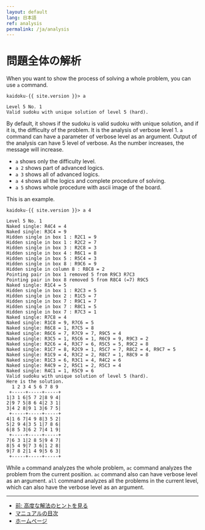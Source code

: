 ```yaml
---
layout: default
lang: 日本語
ref: analysis
permalink: /ja/analysis
---
```


# 問題全体の解析

When you want to show the process of solving a whole problem, you can use `a` command.

    kaidoku-{{ site.version }}> a
    
    Level 5 No. 1
    Valid sudoku with unique solution of level 5 (hard).

By default, it shows if the sudoku is valid sudoku with unique solution, and if it is, the difficulty of the problem. It is the analysis of verbose level 1. `a` command can have a parameter of verbose level as an argument. Output of the analysis can have 5 level of verbose. As the number increases, the message will increase.

- `a` shows only the difficulty level.
- `a 2` shows part of advanced logics.
- `a 3` shows all of advanced logics.
- `a 4` shows all the logics and complete procedure of solving.
- `a 5` shows whole procedure with ascii image of the board.

This is an example.

```
kaidoku-{{ site.version }}> a 4

Level 5 No. 1
Naked single: R4C4 = 4
Naked single: R3C4 = 9
Hidden single in box 1 : R2C1 = 9
Hidden single in box 1 : R2C2 = 7
Hidden single in box 3 : R2C8 = 3
Hidden single in box 4 : R6C1 = 8
Hidden single in box 5 : R5C4 = 3
Hidden single in box 8 : R9C6 = 9
Hidden single in column 8 : R8C8 = 2
Pointing pair in box 1 removed 5 from R9C3 R7C3 
Pointing pair in box 8 removed 5 from R8C4 (=7) R9C5 
Naked single: R1C4 = 5
Hidden single in box 1 : R2C3 = 5
Hidden single in box 2 : R1C5 = 7
Hidden single in box 7 : R9C1 = 7
Hidden single in box 7 : R8C1 = 5
Hidden single in box 7 : R7C3 = 1
Naked single: R7C8 = 4
Naked single: R1C8 = 9, R7C6 = 5
Naked single: R6C8 = 1, R7C5 = 8
Naked single: R6C6 = 7, R7C9 = 7, R9C5 = 4
Naked single: R3C5 = 1, R5C6 = 1, R6C9 = 9, R9C3 = 2
Naked single: R2C6 = 4, R3C7 = 6, R5C5 = 5, R9C2 = 8
Naked single: R1C7 = 8, R2C9 = 1, R5C7 = 7, R8C2 = 4, R9C7 = 5
Naked single: R1C9 = 4, R3C2 = 2, R8C7 = 1, R8C9 = 8
Naked single: R1C3 = 6, R3C1 = 4, R4C2 = 6
Naked single: R4C9 = 2, R5C1 = 2, R5C3 = 4
Naked single: R4C1 = 1, R5C9 = 6
Valid sudoku with unique solution of level 5 (hard).
Here is the solution.
  1 2 3 4 5 6 7 8 9
 +-----+-----+-----+
1|3 1 6|5 7 2|8 9 4|
2|9 7 5|8 6 4|2 3 1|
3|4 2 8|9 1 3|6 7 5|
 +-----+-----+-----+
4|1 6 7|4 9 8|3 5 2|
5|2 9 4|3 5 1|7 8 6|
6|8 5 3|6 2 7|4 1 9|
 +-----+-----+-----+
7|6 3 1|2 8 5|9 4 7|
8|5 4 9|7 3 6|1 2 8|
9|7 8 2|1 4 9|5 6 3|
 +-----+-----+-----+
```

While `a` command analyzes the whole problem, `ac` command analyzes the problem from the current position. `ac` command also can have verbose level as an argument. `all` command analyzes all the problems in the current level, which can also have the verbose level as an argument.

- - -

- [前: 高度な解法のヒントを見る](./advancedhint)
- [マニュアルの目次](./#マニュアル)
- [ホームページ](./)
